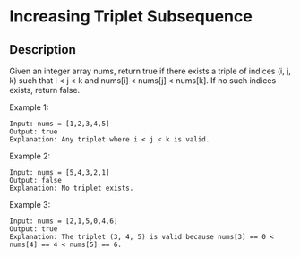 # Increasing Triplet Subsequence
## Description

Given an integer array nums, return true if there exists a triple of indices (i, j, k) such that i < j < k and nums[i] < nums[j] < nums[k]. If no such indices exists, return false.

 

Example 1:

```
Input: nums = [1,2,3,4,5]
Output: true
Explanation: Any triplet where i < j < k is valid.
```

Example 2:

```
Input: nums = [5,4,3,2,1]
Output: false
Explanation: No triplet exists.
```
Example 3:

```
Input: nums = [2,1,5,0,4,6]
Output: true
Explanation: The triplet (3, 4, 5) is valid because nums[3] == 0 < nums[4] == 4 < nums[5] == 6.
```